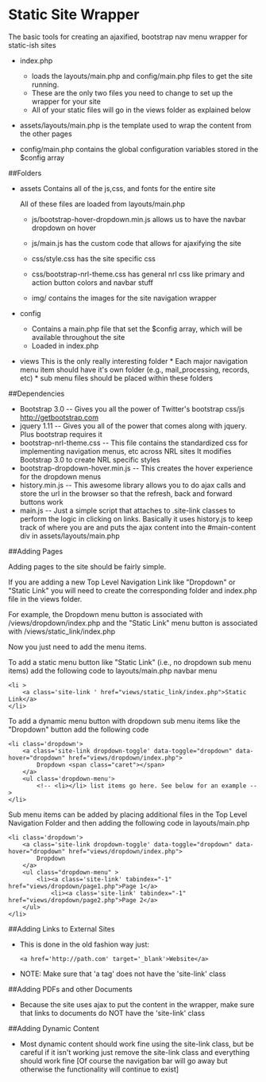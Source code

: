 Static Site Wrapper
==============

The basic tools for creating an ajaxified, bootstrap nav menu wrapper for static-ish sites

* index.php
	* loads the layouts/main.php and config/main.php files to get the site running.
	* These are the only two files you need to change to set up the wrapper for your site
	* All of your static files will go in the views folder as explained below

* assets/layouts/main.php is the template used to wrap the content from the other pages
* config/main.php contains the global configuration variables stored in the $config array

  
##Folders
* assets
    Contains all of the js,css, and fonts for the entire site

    All of these files are loaded from layouts/main.php
    
    * js/bootstrap-hover-dropdown.min.js allows us to have the navbar dropdown on hover
    * js/main.js has the custom code that allows for ajaxifying the site
    
    * css/style.css has the site specific css
    * css/bootstrap-nrl-theme.css has general nrl css like primary and action button colors and navbar stuff

    * img/ contains the images for the site navigation wrapper
    
* config
    * Contains a main.php file that set the $config array, which will be available throughout the site
    * Loaded in index.php
    
* views
    This is the only really interesting folder
      * Each major navigation menu item should have it's own folder (e.g., mail_processing, records, etc)
      * sub menu files should be placed within these folders
      
##Dependencies
* Bootstrap 3.0 -- Gives you all the power of Twitter's bootstrap css/js http://getbootstrap.com
* jquery 1.11 -- Gives you all of the power that comes along with jquery. Plus bootstrap requires it
* bootstrap-nrl-theme.css -- This file contains the standardized css for implementing navigation menus, etc across NRL sites It modifies Bootstrap 3.0 to create NRL specific styles
* bootstrap-dropdown-hover.min.js -- This creates the hover experience for the dropdown menus
* history.min.js -- This awesome library allows you to do ajax calls and store the url in the browser so that the refresh, back and forward buttons work
* main.js -- Just a simple script that attaches to .site-link classes to perform the logic in clicking on links. Basically it uses history.js to keep track of where you are and puts the ajax content into the #main-content div in assets/layouts/main.php

##Adding Pages 

  Adding pages to the site should be fairly simple. 
  
  If you are adding a new Top Level Navigation Link like "Dropdown" or "Static Link" you will need to create the corresponding folder and index.php file in the views folder.

  For example, the Dropdown menu button is associated with /views/dropdown/index.php and the "Static Link" menu button is associated with  /views/static_link/index.php

  Now you just need to add the menu items.

  To add a static menu button like "Static Link" (i.e., no dropdown sub menu items) add the following code to layouts/main.php navbar menu 
  

    
    <li >
        <a class='site-link ' href="views/static_link/index.php">Static Link</a>
    </li>

   To add a dynamic menu button with dropdown sub menu items like the "Dropdown" button add the following code
    
    <li class='dropdown'>
		<a class='site-link dropdown-toggle' data-toggle="dropdown" data-hover="dropdown" href="views/dropdown/index.php">
			Dropdown <span class="caret"></span>
		</a>
		<ul class='dropdown-menu'>
			<!-- <li></li> list items go here. See below for an example -->
    </li>

    
  Sub menu items can be added by placing additional files in the Top Level Navigation Folder and then adding the following code in layouts/main.php
  
     
	<li class='dropdown'>
  		<a class='site-link dropdown-toggle' data-toggle="dropdown" data-hover="dropdown" href="views/dropdown/index.php">
  			Dropdown
  		</a>
	 	<ul class="dropdown-menu" >
	 		<li><a class='site-link' tabindex="-1" href="views/dropdown/page1.php">Page 1</a>
    			<li><a class='site-link' tabindex="-1" href="views/dropdown/page2.php">Page 2</a>
 		</ul>
	</li>

##Adding Links to External Sites

* This is done in the old fashion way just:
	
	`<a href='http://path.com' target='_blank'>Website</a>`
	
* NOTE: Make sure that 'a tag' does not have the 'site-link' class

##Adding PDFs and other Documents

* Because the site uses ajax to put the content in the wrapper, make sure that links to documents do NOT have the 'site-link' class

##Adding Dynamic Content

* Most dynamic content should work fine using the site-link class, but be careful if it isn't working just remove the site-link class and everything should work fine [Of course the navigation bar will go away but otherwise the functionality will continue to exist]


